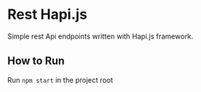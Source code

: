 # Rest Hapi.js

Simple rest Api endpoints written with Hapi.js framework.

## How to Run

Run `npm start` in the project root
